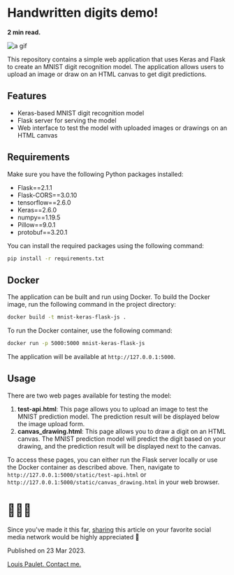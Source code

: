 # Handwritten digits demo!

**2 min read.**

![a gif](https://github.com/louispaulet/louispaulet.github.io_old/blob/master/img/remote/ZeyTDf.gif?raw=true)

This repository contains a simple web application that uses Keras and Flask to create an MNIST digit recognition model. The application allows users to upload an image or draw on an HTML canvas to get digit predictions.

## Features 

- Keras-based MNIST digit recognition model
- Flask server for serving the model
- Web interface to test the model with uploaded images or drawings on an HTML canvas

## Requirements 

Make sure you have the following Python packages installed:

- Flask==2.1.1
- Flask-CORS==3.0.10
- tensorflow==2.6.0
- Keras==2.6.0
- numpy==1.19.5
- Pillow==9.0.1
- protobuf==3.20.1

You can install the required packages using the following command:

```bash
pip install -r requirements.txt
```

## Docker 

The application can be built and run using Docker. To build the Docker image, run the following command in the project directory:

```bash
docker build -t mnist-keras-flask-js .
```

To run the Docker container, use the following command:

```bash
docker run -p 5000:5000 mnist-keras-flask-js
```

The application will be available at `http://127.0.0.1:5000`.

## Usage 

There are two web pages available for testing the model:

1. **test-api.html**: This page allows you to upload an image to test the MNIST prediction model. The prediction result will be displayed below the image upload form.
2. **canvas_drawing.html**: This page allows you to draw a digit on an HTML canvas. The MNIST prediction model will predict the digit based on your drawing, and the prediction result will be displayed next to the canvas.

To access these pages, you can either run the Flask server locally or use the Docker container as described above. Then, navigate to `http://127.0.0.1:5000/static/test-api.html` or `http://127.0.0.1:5000/static/canvas_drawing.html` in your web browser.

# 🙏🙏🙏

Since you've made it this far, [sharing](https://louispaulet.github.io//posts/firstpost/) this article on your favorite social media network would be highly appreciated 💖

Published on 23 Mar 2023.  

[Louis Paulet. Contact me.](https://louispaulet.github.io/about/)